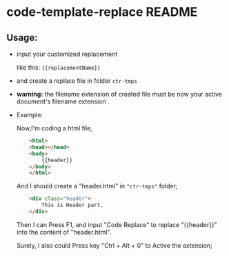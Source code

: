 # code-template-replace README

## Usage:

* input your customized replacement

    like this:
        ```
        {{replacementName}}
        ```
* and create a replace file in folder `ctr-tmps` 

* **warning:** the filename extension of created file must be now your active document's filename extension .

* Example:

    Now,I'm coding a html file,
    ```html
        <html>
        <head></head>
        <body>
            {{header}}
        </body>
        </html>
    ```

    And I should create a "header.html" in `"ctr-tmps"` folder;
    ```html
        <div class="header">
            This is Header part.
        </div>
    ```

    Then I can Press F1, and input "Code Replace" to replace "{{header}}" into the content of "header.html".

    Surely, I also could Press key "Ctrl + Alt + 0" to Active the extension;
